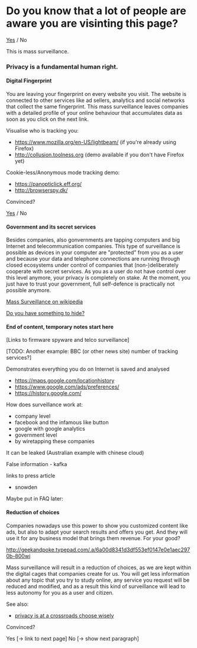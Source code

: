 # Do you know that a lot of people are aware you are visinting this page?

[Yes](https://github.com/pierreozoux/ihavesomethingtohi.de/blob/master/somethingtohide.md) / No

This is mass surveillance.

### Privacy is a fundamental human right.

#### Digital Fingerprint

You are leaving your fingerprint on every website you visit. The website is
connected to other services like ad sellers, analytics and social networks
that collect the same fingerprint. This mass surveillance leaves companies
with a detailed profile of your online behaviour that accumulates data as soon
as you click on the next link.

Visualise who is tracking you:
- https://www.mozilla.org/en-US/lightbeam/ (if you're already using Firefox)
- http://collusion.toolness.org (demo available if you don't have Firefox yet)

Cookie-less/Anonymous mode tracking demo:
 - https://panopticlick.eff.org/
 - http://browserspy.dk/

Convinced?

[Yes](https://github.com/pierreozoux/ihavesomethingtohi.de/blob/master/somethingtohide.md) / No

#### Government and its secret services

Besides companies, also gonvernments are tapping computers and big Internet
and telecommunication companies. This type of surveillance is
possible as devices in your computer are "protected" from you as a user and
because your data and telephone connections are running through closed
ecosystems under control of companies that (non-)deliberately cooperate with
secret services. As you as a user do not have control over this level anymore,
your privacy is completely on stake. At the moment, you just have to trust your
government, full self-defence is practically not possible anymore.

[Mass Surveillance on wikipedia](https://en.wikipedia.org/wiki/Mass_surveillance)

[Do you have something to hide?](https://github.com/pierreozoux/ihavesomethingtohi.de/blob/master/somethingtohide.md)

#### End of content, temporary notes start here

[Links to firmware spyware and telco surveillance]

[TODO: Another example: BBC (or other news site) number of tracking services?]

Demonstrates everything you do on Internet is saved and analysed
- https://maps.google.com/locationhistory
- https://www.google.com/ads/preferences/
- https://history.google.com/

How does surveillance work at:
- company level
 - facebook and the infamous like button
 - google with google analytics
- government level
 - by wiretapping these companies

It can be leaked
(Australian example with chinese cloud)

False information - kafka

links to press article
- snowden

Maybe put in FAQ later:

#### Reduction of choices

Companies nowadays use this power to show you customized content like ads, but
also to adapt your search results and offers you get. And they will use it for
any business model that brings them revenue. For your good?

http://geekandpoke.typepad.com/.a/6a00d8341d3df553ef0147e0e1aec2970b-800wi

Mass surveillance will result in a reduction of choices, as we are kept within
the digital cages that companies create for us. You will get less information
about any topic that you try to study online, any service you request will be
reduced and modified, and as a result this kind of surveillance will lead to
less autonomy for you as a user and citizen.

See also: 
 - [privacy is at a crossroads choose wisely](https://medium.com/@yegg/privacy-is-at-a-crossroads-choose-wisely-96bac0644ec1)

Convinced?

Yes [-> link to next page]
No [-> show next paragraph]
